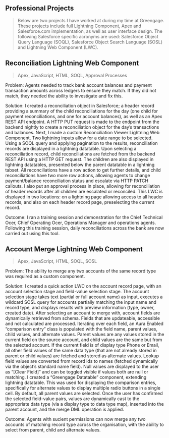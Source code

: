 ## Professional Projects

> Below are two projects I have worked at during my time at Greengage. These projects include full Lightning Component, Apex and Salesforce.com implementation, as well as user interface design. The following Salesforce specific acronyms are used: Salesforce Object Query Language (SOQL), Salesforce Object Search Language (SOSL) and Lightning Web Component (LWC).


## Reconciliation Lightning Web Component 
> Apex, JavaScript, HTML, SOQL, Approval Processes

Problem: Agents needed to track bank account balances and payment transaction amounts across ledgers to ensure they match. If they did not match, they needed the ability to investigate and fix this.

Solution: I created a reconciliation object in Salesforce; a header record providing a summary of the child reconciliations for the day (one child for payment reconciliations, and one for account balances), as well as an Apex REST API endpoint. A HTTP PUT request is made to the endpoint from the backend nightly to create a reconciliation object for the day’s transactions and balances. Next, I made a custom Reconciliation Viewer Lightning Web Component. Two lightning inputs allow for a date range to be selected. Using a SOQL query and applying pagination to the results, reconciliation records are displayed in a lightning datatable. Upon selecting a reconciliation record, child reconciliations are fetched from the backend REST API using a HTTP GET request. The children are also displayed in lightning datatables, presented below the parent datatable in a lightning tabset. All reconciliations have a row action to get further details, and child reconciliations have two more row actions, allowing agents to change payment/balance reconciliation status and escalate via HTTP PATCH callouts. I also put an approval process in place, allowing for reconciliation of header records after all children are escalated or reconciled. This LWC is displayed in two locations: on a lightning page allowing access to all header records, and also on each header record page, preselecting the current record.

Outcome: I ran a training session and demonstration for the Chief Technical O cer, Chief Operating O cer, Operations Manager and operations agents. Following this training session, daily reconciliations across the bank are now carried out using this tool.

## Account Merge Lightning Web Component 
> Apex, JavaScript, HTML, SOQL, SOSL

Problem: The ability to merge any two accounts of the same record type was required as a custom component.

Solution: I created a quick action LWC on the account record page, with an account selection stage and field-value selection stage. The account selection stage takes text (partial or full account name) as input, executes a wildcard SOSL query for accounts partially matching the input name and record type, and displays results with preview information (type, owner, created date). After selecting an account to merge with, account fields are dynamically retrieved from schema. Fields that are updateable, accessible and not calculated are processed. Iterating over each field, an Aura Enabled “comparison entry” class is populated with the field name, parent values, child values, and alternate values. Parent values are any values stored in the current field on the source account, and child values are the same but from the selected account. If the current field is of display type Phone or Email, all other field values of the same data type (that are not already stored in parent or child values) are fetched and stored as alternate values. Lookup field values are converted from record ids to names (fetched dynamically via the object’s standard name field). Null values are displayed to the user as “[Clear Field]” and can be toggled visible if values both are null or matching. I created a “Greengage Datatable” component, extending lightning datatable. This was used for displaying the comparison entries, specifically for alternate values to display multiple radio buttons in a single cell. By default, all parent values are selected. Once the user has confirmed the selected field-value pairs, values are dynamically cast to the appropriate data type (via a display type to data type map), inserted into the parent account, and the merge DML operation is applied.

Outcome: Agents with su cient permissions can now merge any two accounts of matching record type across the organisation, with the ability to select from parent, child and alternate values.

